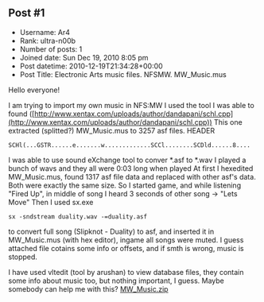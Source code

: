 ## Post #1
- Username: Ar4
- Rank: ultra-n00b
- Number of posts: 1
- Joined date: Sun Dec 19, 2010 8:05 pm
- Post datetime: 2010-12-19T21:34:28+00:00
- Post Title: Electronic Arts music files. NFSMW. MW_Music.mus

Hello everyone!

I am trying to import my own music in NFS:MW
I used the tool I was able to found ([http://www.xentax.com/uploads/author/dandapani/schl.cpp](http://www.xentax.com/uploads/author/dandapani/schl.cpp))
This one extracted (splitted?) MW_Music.mus to 3257 asf files.
HEADER 
```
SCHl(...GSTR......e.......w.............SCCl........SCDld......8....
```

I was able to use sound eXchange tool to conver *.asf to *.wav
I played a bunch of wavs and they all were 0:03  long when played
At first I hexedited MW_Music.mus, found 1317 asf file data and replaced with other asf's data. Both  were exactly the same size. So I started game, and while listening "Fired Up", in middle of song I heard 3 seconds of other song -> "Lets Move"
Then I used sx.exe 
```
sx -sndstream duality.wav -=duality.asf
```
 to convert full song (Slipknot - Duality) to asf, and inserted it in MW_Music.mus (with hex editor), ingame all songs were muted. I guess attached file cotains some info or offsets, and if smth is wrong, music is stopped.

I have used vltedit (tool by arushan) to view database files, they contain some info about music too, but nothing important, I guess. 
Maybe somebody can help me with this?
[MW_Music.zip](https://xentaxbackup.github.io/file/3700_MW_Music.zip)
